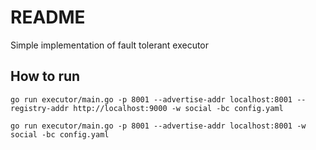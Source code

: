 # README

Simple implementation of fault tolerant executor

## How to run

```shell
go run executor/main.go -p 8001 --advertise-addr localhost:8001 --registry-addr http://localhost:9000 -w social -bc config.yaml

go run executor/main.go -p 8001 --advertise-addr localhost:8001 -w social -bc config.yaml
```
